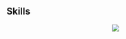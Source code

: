 ## Skills


<p align="center">
  <a href="https://skillicons.dev">
    <img src="https://skillicons.dev/icons?i=aws,docker,solidity,d3,py,pytorch,django,flask,fastapi,selenium,androidstudio,dart,flutter,kotlin,swift,php,laravel,symfony,js,jquery,ts,babel,vite,nodejs,react,redux,nextjs,vue,nuxtjs,svelte,express,nestjs,redis,figma,materialui,tailwind,sass,bootstrap,css,styledcomponents,mysql,mongodb,firebase,postgres,vim,azure,postman,git,github,githubactions,gitlab,stackoverflow&perline=13" />
  </a>
</p>
